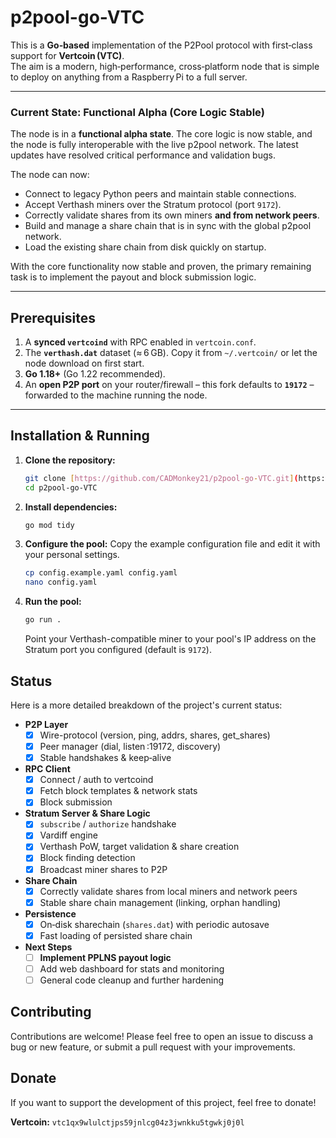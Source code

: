 # p2pool-go-VTC


This is a **Go‑based** implementation of the P2Pool protocol with first‑class support for **Vertcoin (VTC)**.  
The aim is a modern, high‑performance, cross‑platform node that is simple to deploy on anything from a Raspberry Pi to a full server.

---

### Current State: Functional Alpha (Core Logic Stable)

The node is in a **functional alpha state**. The core logic is now stable, and the node is fully interoperable with the live p2pool network. The latest updates have resolved critical performance and validation bugs.

The node can now:

* Connect to legacy Python peers and maintain stable connections.
* Accept Verthash miners over the Stratum protocol (port `9172`).
* Correctly validate shares from its own miners **and from network peers**.
* Build and manage a share chain that is in sync with the global p2pool network.
* Load the existing share chain from disk quickly on startup.

With the core functionality now stable and proven, the primary remaining task is to implement the payout and block submission logic.

---

## Prerequisites

1.  A **synced `vertcoind`** with RPC enabled in `vertcoin.conf`.
2.  The **`verthash.dat`** dataset (≈ 6 GB). Copy it from `~/.vertcoin/` or let the node download on first start.
3.  **Go 1.18+** (Go 1.22 recommended).
4.  An **open P2P port** on your router/​firewall – this fork defaults to **`19172`** – forwarded to the machine running the node.

---

## Installation & Running

1.  **Clone the repository:**
    ```bash
    git clone [https://github.com/CADMonkey21/p2pool-go-VTC.git](https://github.com/CADMonkey21/p2pool-go-VTC.git)
    cd p2pool-go-VTC
    ```

2.  **Install dependencies:**
    ```bash
    go mod tidy
    ```

3.  **Configure the pool:**
    Copy the example configuration file and edit it with your personal settings.
    ```bash
    cp config.example.yaml config.yaml
    nano config.yaml
    ```

4.  **Run the pool:**
    ```bash
    go run .
    ```
    Point your Verthash-compatible miner to your pool's IP address on the Stratum port you configured (default is `9172`).

## Status

Here is a more detailed breakdown of the project's current status:

-   **P2P Layer**
    -   [x] Wire-protocol (version, ping, addrs, shares, get_shares)
    -   [x] Peer manager (dial, listen :19172, discovery)
    -   [x] Stable handshakes & keep‑alive
-   **RPC Client**
    -   [x] Connect / auth to vertcoind
    -   [x] Fetch block templates & network stats
    -   [x] Block submission
-   **Stratum Server & Share Logic**
    -   [x] `subscribe` / `authorize` handshake
    -   [x] Vardiff engine
    -   [x] Verthash PoW, target validation & share creation
    -   [x] Block finding detection
    -   [x] Broadcast miner shares to P2P
-   **Share Chain**
    -   [x] Correctly validate shares from local miners and network peers
    -   [x] Stable share chain management (linking, orphan handling)
-   **Persistence**
    -   [x] On‑disk sharechain (`shares.dat`) with periodic autosave
    -   [x] Fast loading of persisted share chain
-   **Next Steps**
    -   [ ] **Implement PPLNS payout logic**
    -   [ ] Add web dashboard for stats and monitoring
    -   [ ] General code cleanup and further hardening

## Contributing

Contributions are welcome! Please feel free to open an issue to discuss a bug or new feature, or submit a pull request with your improvements.

## Donate

If you want to support the development of this project, feel free to donate!

**Vertcoin:** `vtc1qx9wlulctjps59jnlcg04z3jwnkku5tgwkj0j0l`
